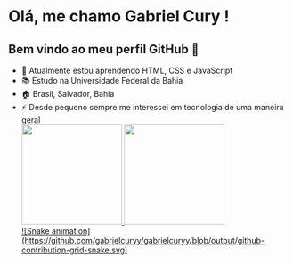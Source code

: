 # Olá, me chamo Gabriel Cury ! 
## Bem vindo ao meu perfil GitHub 👋
- 🌱 Atualmente estou aprendendo HTML, CSS e JavaScript
- 📚 Estudo na Universidade Federal da Bahia
- 🏠 Brasil, Salvador, Bahia
- ⚡ Desde pequeno sempre me interessei em tecnologia de uma maneira geral
  <div>
    <a href="https://github.com/gabrielcuryy">
    <img loading="lazy" height="180em" src="https://github-readme-stats.vercel.app/api/top-langs/?username=gabrielcuryy&layout=compact&langs_count=7&theme=dracula"/>
    <img loading="lazy" height="180em" src="https://github-readme-stats.vercel.app/api?username=gabrielcuryy&show_icons=true&theme=dracula&include_all_commits=true&count_private=true"/>
  </div>
  ![Snake animation](https://github.com/gabrielcuryy/gabrielcuryy/blob/output/github-contribution-grid-snake.svg)

